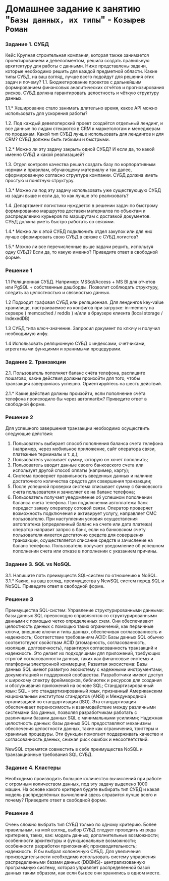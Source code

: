 # Домашнее задание к занятию "`Базы данных, их типы`" - `Козырев Роман`


### Задание 1. СУБД

Кейс
Крупная строительная компания, которая также занимается проектированием и девелопментом, решила создать правильную архитектуру для работы с данными. Ниже представлены задачи, которые необходимо решить для каждой предметной области.
Какие типы СУБД, на ваш взгляд, лучше всего подойдут для решения этих задач и почему?
1.1. Бюджетирование проектов с дальнейшим формированием финансовых аналитических отчётов и прогнозирования рисков. СУБД должна гарантировать целостность и чёткую структуру данных.

1.1.* Хеширование стало занимать длительно время, какое API можно использовать для ускорения работы?

1.2. Под каждый девелоперский проект создаётся отдельный лендинг, и все данные по лидам стекаются в CRM к маркетологам и менеджерам по продажам. Какой тип СУБД лучше использовать для лендингов и для CRM? СУБД должны быть гибкими и быстрыми.

1.2.* Можно ли эту задачу закрыть одной СУБД? И если да, то какой именно СУБД и какой реализацией?

1.3. Отдел контроля качества решил создать базу по корпоративным нормам и правилам, обучающему материалу и так далее, сформированную согласно структуре компании. СУБД должна иметь простую и понятную структуру.

1.3.* Можно ли под эту задачу использовать уже существующую СУБД из задач выше и если да, то как лучше это реализовать?

1.4. Департамент логистики нуждается в решении задач по быстрому формированию маршрутов доставки материалов по объектам и распределению курьеров по маршрутам с доставкой документов. СУБД должна уметь быстро работать со связями.

1.4.* Можно ли к этой СУБД подключить отдел закупок или для них лучше сформировать свою СУБД в связке с СУБД логистов?

1.5.* Можно ли все перечисленные выше задачи решить, используя одну СУБД? Если да, то какую именно?
Приведите ответ в свободной форме.

### Решение 1

1.1 Реляционная СУБД. Например: MSSql/Access + MS BI для отчетов или PgSQL + собственные дашборды. Позволит соблюдать структуру, следить за целостностью и связностью данных.

1.2 Подходит графовая СУБД или реляционная. Для лендингов key-value хранилище, настраиваемое из конфигов при загрузке: in-memory на сервере ( memcached / reddis ) и/или в браузере клиента (local storage / IndexedDB)

1.3 СУБД типа ключ-значение. Запросил документ по ключу и получил необходимую инфу.

1.4 Использовать реляционную СУБД с индексами, счетчиками, агрегатными функциями и хранимыми процедурами.


### Задание 2. Транзакции

2.1. Пользователь пополняет баланс счёта телефона, распишите пошагово, какие действия должны произойти для того, чтобы транзакция завершилась успешно. Ориентируйтесь на шесть действий.

2.1.* Какие действия должны произойти, если пополнение счёта телефона происходило бы через автоплатёж?
Приведите ответ в свободной форме.


### Решение 2

Для успешного завершения транзакции необходимо осуществить следующие действия:
1. Пользователь выбирает способ пополнения баланса счета телефона (например, через мобильное приложение, сайт оператора связи, платежные терминалы и т. д.);
2. Пользователь указывает сумму, которую он хочет пополнить;
3. Пользователь вводит данные своего банковского счета или использует другой способ оплаты (например, карту);
4. Система проверяет правильность введенных данных и наличие достаточного количества средств для совершения транзакции;
5. После успешной проверки система списывает сумму с банковского счета пользователя и зачисляет ее на баланс телефона;
6. Пользователь получает уведомление об успешном пополнении баланса счета телефона.
При подключении автоплатежа банк передаст заявку оператору сотовой связи. Оператор проверяет возможность подключения и активирует услугу, направляет СМС пользователю. При наступлении условия осуществления автоплатежа (определенный баланс на счете или дата платежа) оператор направит запрос в банк, если на банковском счету пользователя имеется достаточно средств для совершения транзакции, осуществляется списание средств и зачисление на баланс телефона. Пользователь получает уведомление об успешном пополнении счета или отказе в пополнении с указанием причины. 


### Задание 3. SQL vs NoSQL
 
3.1. Напишите пять преимуществ SQL-систем по отношению к NoSQL.
3.1.* Какие, на ваш взгляд, преимущества у NewSQL систем перед SQL и NoSQL.
Приведите ответ в свободной форме.

### Решение 3

Преимущества SQL-систем:
Управление структурированными данными: базы данных SQL превосходно справляются со структурированными данными с помощью четко определенных схем. Они обеспечивают целостность данных с помощью таких ограничений, как первичные ключи, внешние ключи и типы данных, обеспечивая согласованность и надежность;
Соответствие требованиям ACID: Базы данных SQL обычно соответствуют свойствам ACID (атомарность, согласованность, изоляция, долговечность), гарантируя согласованность транзакций и надежность. Это делает их подходящими для приложений, требующих строгой согласованности данных, таких как финансовые системы и платформы электронной коммерции;
Развитая экосистема: Базы данных SQL имеют развитую экосистему с надежными инструментами, документацией и поддержкой сообщества. Разработчики имеют доступ к широкому спектру фреймворков, библиотек и ресурсов для создания и обслуживания приложений на основе SQL;
Стандартизированный язык: SQL - это стандартизированный язык, признанный Американским национальным институтом стандартов (ANSI) и Международной организацией по стандартизации (ISO). Эта стандартизация обеспечивает переносимость и взаимодействие между различными системами баз данных, позволяя разработчикам работать с различными базами данных SQL с минимальными усилиями;
Надежная целостность данных: базы данных SQL предоставляют механизмы обеспечения целостности данных, такие как ограничения, триггеры и хранимые процедуры. Эти функции помогают поддерживать качество и согласованность данных, снижая риск ошибок и несоответствий.

NewSQL стремятся совместить в себе преимущества NoSQL и транзакционные требования SQL СУБД.


### Задание 4. Кластеры

Необходимо производить большое количество вычислений при работе с огромным количеством данных, под эту задачу выделено 1000 машин.
На основе какого критерия будете выбирать тип СУБД и какая модель распределённых вычислений здесь справится лучше всего и почему?
Приведите ответ в свободной форме.

### Решение 4

Очень сложно выбрать тип СУБД только по одному критерию. Более правильным, на мой взгляд, выбор СУБД следует проводить из ряда критериев, таких, как:
модель данных;
дополнительные возможности;
особенности архитектуры и функциональные возможности;
особенности разработки приложений;
производительность;
надежность.
Я бы выбрал колоночную СУБД. Для увеличения производительности необходимо использовать систему управления распределенными базами данных (DDBMS)- централизованную программную систему, которая управляет распределенной базой данных таким образом, как если бы все они хранились в одном месте.


